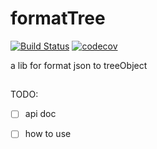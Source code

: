 # formatTree

[![Build Status](https://travis-ci.org/iceprosurface/formatTree.svg?branch=develop)](https://travis-ci.org/iceprosurface/formatTree)
[![codecov](https://codecov.io/gh/iceprosurface/formatTree/branch/develop/graph/badge.svg)](https://codecov.io/gh/iceprosurface/formatTree)

a lib for format json to treeObject

##

TODO:

- [ ] api doc
- [ ] how to use 

